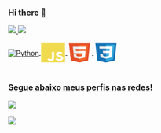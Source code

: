 ### Hi there 👋

<div>
   <a href="https://github.com/AlexMoutaL">
   <img height="180em" src="https://github-readme-stats.vercel.app/api?username=AlexMoutaL&show_icons=true&theme=ocean_dark&include_all_commits=true&count_private=true"/>
   <img height="180em" src="https://github-readme-stats.vercel.app/api/top-langs/?username=AlexMoutaL&layout=compact&langs_count=6&theme=tokyonight"/>

</div>
<div style="display: inline_block"><br> 
  <img align="center" alt="Python" height="40" width="50" src="https://cdn.jsdelivr.net/gh/devicons/devicon/icons/python/python-original-wordmark.svg" /> 
  <img align="center" alt="Js" height="40" width="50" src="https://raw.githubusercontent.com/devicons/devicon/master/icons/javascript/javascript-plain.svg"> 
  <img align="center" alt="HTML" height="40" width="50" src="https://raw.githubusercontent.com/devicons/devicon/master/icons/html5/html5-original.svg"> 
  <img align="center" alt="CSS" height="40" width="50" src="https://raw.githubusercontent.com/devicons/devicon/master/icons/css3/css3-original.svg">
</div>
 
 <br>
 
  ### Segue abaixo meus perfis nas redes!
 
<div> 
   <a href="" target="_blank"><img src="https://img.shields.io/badge/-Instagram-%23E4405F?style=for-the-badge&logo=instagram&logoColor=white" target="_blank"></a>

  <a href="(https://www.linkedin.com/in/%C3%A1lex-mouta-lamar%C3%A3o-qa-junior-tester?lipi=urn%3Ali%3Apage%3Ad_flagship3_profile_view_base_contact_details%3Bds8nwcDJSG2RhPAwb64Tlw%3D%3D)" target="_blank"><img src="https://img.shields.io/badge/-LinkedIn-%230077B5?style=for-the-badge&logo=linkedin&logoColor=white" target="_blank"></a> 
 

</div>
